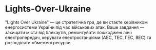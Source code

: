 # Lights-Over-Ukraine
"Lights Over Ukraine" — це стратегічна гра, де ви стаєте керівником енергосистеми України під час військових атак. Ваше завдання — захищати міста від блекаутів, ремонтувати пошкоджені лінії електропередач, керувати електростанціями (АЕС, ТЕС, ГЕС, ВЕС) та розподіляти обмежені ресурси.
